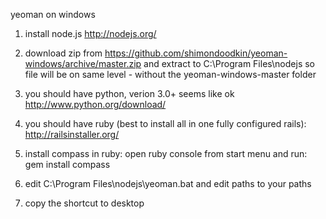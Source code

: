 yeoman on windows

1. install node.js 
http://nodejs.org/

2. download zip from https://github.com/shimondoodkin/yeoman-windows/archive/master.zip
   and extract to C:\Program Files\nodejs
   so file will be on same level - without the yeoman-windows-master folder

3. you should have python, verion 3.0+ seems like ok
http://www.python.org/download/

4. you should have ruby (best to install all in one fully configured rails):
http://railsinstaller.org/

5. install compass in ruby:
open ruby console from start menu and run:
gem install compass 

6. edit C:\Program Files\nodejs\yeoman.bat
   and edit paths to your paths

7. copy the shortcut to desktop
